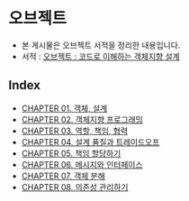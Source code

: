 # 오브젝트

* 본 게시물은 오브젝트 서적을 정리한 내용입니다.
* 서적 : [오브젝트 : 코드로 이해하는 객체지향 설계](http://www.yes24.com/Product/Goods/74219491)

## Index

* [CHAPTER 01. 객체, 설계](https://github.com/parkhanbeen/study/blob/master/object/src/main/java/com/parkhanbeen/object/chapter01/%EC%A0%95%EB%A6%AC/01.%20%EA%B0%9D%EC%B2%B4%26%EC%84%A4%EA%B3%84.md)
* [CHAPTER 02. 객체지향 프로그래밍](https://github.com/parkhanbeen/study/blob/master/object/src/main/java/com/parkhanbeen/object/chapter02/%EC%A0%95%EB%A6%AC/02.%20%EA%B0%9D%EC%B2%B4%EC%A7%80%ED%96%A5%20%ED%94%84%EB%A1%9C%EA%B7%B8%EB%9E%98%EB%B0%8D.md)
* [CHAPTER 03. 역할, 책임, 협력](https://github.com/parkhanbeen/study/blob/master/object/src/main/java/com/parkhanbeen/object/chapter03/%EC%A0%95%EB%A6%AC/03.%20%EC%97%AD%ED%95%A0%2C%20%EC%B1%85%EC%9E%84%2C%20%ED%98%91%EB%A0%A5.md)
* [CHAPTER 04. 설계 품질과 트레이드오프](https://github.com/parkhanbeen/study/blob/master/object/src/main/java/com/parkhanbeen/object/chapter04/%EC%A0%95%EB%A6%AC/04.%20%EC%84%A4%EA%B3%84%20%ED%92%88%EC%A7%88%EA%B3%BC%20%ED%8A%B8%EB%A0%88%EC%9D%B4%EB%93%9C%EC%98%A4%ED%94%84.md)
* [CHAPTER 05. 책임 할당하기](https://github.com/parkhanbeen/study/blob/master/object/src/main/java/com/parkhanbeen/object/chapter05/%EC%A0%95%EB%A6%AC/05.%20%EC%B1%85%EC%9E%84%20%ED%95%A0%EB%8B%B9%ED%95%98%EA%B8%B0.md)
* [CHAPTER 06. 메시지와 인터페이스](https://github.com/parkhanbeen/study/blob/master/object/src/main/java/com/parkhanbeen/object/chapter06/%EC%A0%95%EB%A6%AC/06.%20%EB%A9%94%EC%8B%9C%EC%A7%80%EC%99%80%20%EC%9D%B8%ED%84%B0%ED%8E%98%EC%9D%B4%EC%8A%A4.md)
* [CHAPTER 07. 객체 분해](https://github.com/parkhanbeen/study/blob/master/object/src/main/java/com/parkhanbeen/object/chapter07/%EC%A0%95%EB%A6%AC/07.%20%EA%B0%9D%EC%B2%B4%20%EB%B6%84%ED%95%B4.md)
* [CHAPTER 08. 의존성 관리하기](https://github.com/parkhanbeen/study/blob/master/object/src/main/java/com/parkhanbeen/object/chapter08/%EC%A0%95%EB%A6%AC/08.%20%EC%9D%98%EC%A1%B4%EC%84%B1%20%EA%B4%80%EB%A6%AC%ED%95%98%EA%B8%B0.md)
